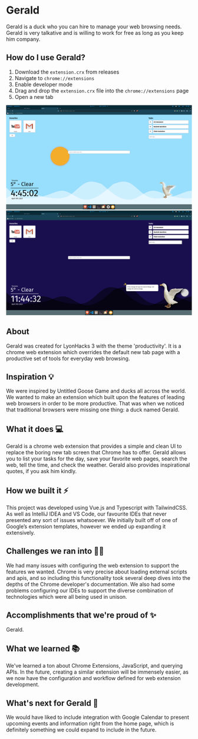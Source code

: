 # Gerald

Gerald is a duck who you can hire to manage your web browsing needs. Gerald is very talkative and is willing to work for free as long as you keep him company.

## How do I use Gerald?

1. Download the `extension.crx` from releases
2. Navigate to `chrome://extensions`
3. Enable developer mode
4. Drag and drop the `extension.crx` file into the `chrome://extensions` page
5. Open a new tab

![Gerald](/screen3.png)
![Gerald](/screen2.png)

## About

Gerald was created for LyonHacks 3 with the theme 'productivity'. It is a chrome web extension which overrides the default new tab page with a productive set of tools for everyday web browsing.

## Inspiration 💡
We were inspired by Untitled Goose Game and ducks all across the world. We wanted to make an extension which built upon the features of leading web browsers in order to be more productive. That was when we noticed that traditional browsers were missing one thing: a duck named Gerald.

## What it does 💻
Gerald is a chrome web extension that provides a simple and clean UI to replace the boring new tab screen that Chrome has to offer. Gerald allows you to list your tasks for the day, save your favorite web pages, search the web, tell the time, and check the weather. Gerald also provides inspirational quotes, if you ask him kindly.

## How we built it ⚡️
This project was developed using Vue.js and Typescript with TailwindCSS. As well as IntelliJ IDEA and VS Code, our favourite IDEs that never presented any sort of issues whatsoever. We initially built off of one of Google’s extension templates, however we ended up expanding it extensively.

## Challenges we ran into 👨‍💻
We had many issues with configuring the web extension to support the features we wanted. Chrome is very precise about loading external scripts and apis, and so including this functionality took several deep dives into the depths of the Chrome developer's documentation. We also had some problems configuring our IDEs to support the diverse combination of technologies which were all being used in unison. 

## Accomplishments that we're proud of ✨
Gerald.

## What we learned 📚
We've learned a ton about Chrome Extensions, JavaScript, and querying APIs. In the future, creating a similar extension will be immensely easier, as we now have the configuration and workflow defined for web extension development.

## What's next for Gerald 🦆
We would have liked to include integration with Google Calendar to present upcoming events and information right from the home page, which is definitely something we could expand to include in the future.
